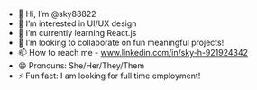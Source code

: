 - 👋 Hi, I’m @sky88822
- 👀 I’m interested in UI/UX design
- 🌱 I’m currently learning React.js
- 💞️ I’m looking to collaborate on fun meaningful projects!
- 📫 How to reach me - www.linkedin.com/in/sky-h-921924342
- 😄 Pronouns: She/Her/They/Them
- ⚡ Fun fact: I am looking for full time employment!
